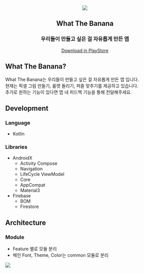 <div align="center">
  <img src="https://github.com/user-attachments/assets/9ae1fc98-18f9-46de-8128-4cc7d123e861"/>
</div>
<div align="center">
  <h2>What The Banana</h2>
  <h3>우리들이 만들고 싶은 걸 자유롭게 만든 앱</h3>

  [Download in PlayStore](https://play.google.com/store/apps/details?id=people.droid.untitled)
  
</div>

## What The Banana?
What The Banana는 우리들이 만들고 싶은 걸 자유롭게 만든 앱 입니다. 
<br/>현재는 픽셀 그림 만들기, 룰렛 돌리기, 퍼즐 맞추기를 제공하고 있습니다. 
<br/>추가로 원하는 기능이 있다면 앱 내 피드백 기능을 통해 전달해주세요.
## Development
### Language
- Kotlin
### Libraries
- AndroidX
    - Activity Compose
    - Navigation
    - LifeCycle ViewModel
    - Core
    - AppCompat
    - Material3
- Firebase
    - BOM
    - Firestore
## Architecture
### Module
- Feature 별로 모듈 분리
- 메인 Font, Theme, Color는 common 모듈로 분리 
<img src="https://github.com/user-attachments/assets/85c14bb9-6e0a-4863-960b-6561ac16734b"/>
